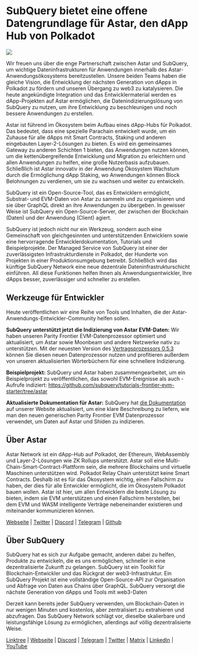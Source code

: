 # SubQuery bietet eine offene Datengrundlage für Astar, den dApp Hub von Polkadot

![](https://miro.medium.com/max/1400/1*VtFbnTYV48Y5mpZtwZsdXA.png)

Wir freuen uns über die enge Partnerschaft zwischen Astar und SubQuery, um wichtige Dateninfrastrukturen für Anwendungen innerhalb des Astar-Anwendungsökosystems bereitzustellen. Unsere beiden Teams haben die gleiche Vision, die Entwicklung der nächsten Generation von dApps in Polkadot zu fördern und unseren Übergang zu web3 zu katalysieren. Die heute angekündigte Integration und das Entwicklermaterial werden es dApp-Projekten auf Astar ermöglichen, die Datenindizierungslösung von SubQuery zu nutzen, um ihre Entwicklung zu beschleunigen und noch bessere Anwendungen zu erstellen.

Astar ist führend im Ökosystem beim Aufbau eines dApp-Hubs für Polkadot. Das bedeutet, dass eine spezielle Parachain entwickelt wurde, um ein Zuhause für alle dApps mit Smart Contracts, Staking und anderen eingebauten Layer-2-Lösungen zu bieten. Es wird ein gemeinsames Gateway zu anderen Schichten 1 bieten, das Anwendungen nutzen können, um die kettenübergreifende Entwicklung und Migration zu erleichtern und allen Anwendungen zu helfen, eine große Nutzerbasis aufzubauen. Schließlich ist Astar innovativ in der Anwendung Ökosystem Wachstum durch die Ermöglichung dApp Staking, wo Anwendungen können Block Belohnungen zu verdienen, um sie zu wachsen und weiter zu entwickeln.

SubQuery ist ein Open-Source-Tool, das es Entwicklern ermöglicht, Substrat- und EVM-Daten von Astar zu sammeln und zu organisieren und sie über GraphQL direkt an ihre Anwendungen zu übergeben. In gewisser Weise ist SubQuery ein Open-Source-Server, der zwischen der Blockchain (Daten) und der Anwendung (Client) agiert.

SubQuery ist jedoch nicht nur ein Werkzeug, sondern auch eine Gemeinschaft von gleichgesinnten und unterstützenden Entwicklern sowie eine hervorragende Entwicklerdokumentation, Tutorials und Beispielprojekte. Der Managed Service von SubQuery ist einer der zuverlässigsten Infrastrukturdienste in Polkadot, der Hunderte von Projekten in einer Produktionsumgebung betreibt. Schließlich wird das künftige SubQuery Network eine neue dezentrale Dateninfrastrukturschicht einführen. All diese Funktionen helfen Ihnen als Anwendungsentwickler, Ihre dApps besser, zuverlässiger und schneller zu erstellen.

## **Werkzeuge für Entwickler**

Heute veröffentlichen wir eine Reihe von Tools und Inhalten, die der Astar-Anwendungs-Entwickler-Community helfen sollen.

**SubQuery unterstützt jetzt die Indizierung von Astar EVM-Daten:** Wir haben unseren Parity Frontier EVM-Datenprozessor optimiert und aktualisiert, um Astar sowie Moonbeam und andere Netzwerke nativ zu unterstützen. Mit der neuesten Version des [Vertragsprozessors 0.5.3](https://github.com/subquery/subql/releases/tag/contract-processors%2F0.5.3) können Sie diesen neuen Datenprozessor nutzen und profitieren außerdem von unseren aktualisierten Wörterbüchern für eine schnellere Indizierung.

**Beispielprojekt:** SubQuery und Astar haben zusammengearbeitet, um ein Beispielprojekt zu veröffentlichen, das sowohl EVM-Ereignisse als auch -Aufrufe indiziert: https://github.com/subquery/tutorials-frontier-evm-starter/tree/astar

**Aktualisierte Dokumentation für Astar:** SubQuery hat [die Dokumentation](https://university.subquery.network/build/substrate-evm.html) auf unserer Website aktualisiert, um eine klare Beschreibung zu liefern, wie man den neuen generischen Parity Frontier EVM Datenprozessor verwendet, um Daten auf Astar und Shiden zu indizieren.

## Über Astar

Astar Network ist ein dApp-Hub auf Polkadot, der Ethereum, WebAssembly und Layer-2-Lösungen wie ZK Rollups unterstützt. Astar soll eine Multi-Chain-Smart-Contract-Plattform sein, die mehrere Blockchains und virtuelle Maschinen unterstützen wird. Polkadot Relay Chain unterstützt keine Smart Contracts. Deshalb ist es für das Ökosystem wichtig, einen Fallschirm zu haben, der dies für alle Entwickler ermöglicht, die im Ökosystem Polkadot bauen wollen. Astar ist hier, um allen Entwicklern die beste Lösung zu bieten, indem sie EVM unterstützen und einen Fallschirm herstellen, bei dem EVM und WASM intelligente Verträge nebeneinander existieren und miteinander kommunizieren können.

[Webseite](https://astar.network/) | [Twitter](https://twitter.com/AstarNetwork) | [Discord](https://discord.gg/Z3nC9U4) | [Telegram](https://t.me/PlasmOfficial) | [Github](https://github.com/AstarNetwork)

## Über SubQuery

SubQuery hat es sich zur Aufgabe gemacht, anderen dabei zu helfen, Produkte zu entwickeln, die es uns ermöglichen, schneller in eine dezentralisierte Zukunft zu gelangen. SubQuery ist ein Toolkit für Blockchain-Entwickler und das Rückgrat der web3-Infrastruktur. Ein SubQuery Projekt ist eine vollständige Open-Source-API zur Organisation und Abfrage von Daten aus Chains über GraphQL. SubQuery versorgt die nächste Generation von dApps und Tools mit web3-Daten

Derzeit kann bereits jeder SubQuery verwenden, um Blockchain-Daten in nur wenigen Minuten und kostenlos, aber zentralisiert zu extrahieren und abzufragen. Das SubQuery Network schlägt vor, dieselbe skalierbare und leistungsfähige Lösung zu ermöglichen, allerdings auf völlig dezentralisierte Weise.

[Linktree](https://linktr.ee/subquerynetwork) | [Webseite](https://subquery.network/) | [Discord](https://discord.com/invite/78zg8aBSMG) | [Telegram](https://t.me/subquerynetwork) | [Twitter](https://twitter.com/subquerynetwork) | [Matrix](https://matrix.to/#/#subquery:matrix.org) | [LinkedIn](https://www.linkedin.com/company/subquery) | [YouTube](https://www.youtube.com/channel/UCi1a6NUUjegcLHDFLr7CqLw)
